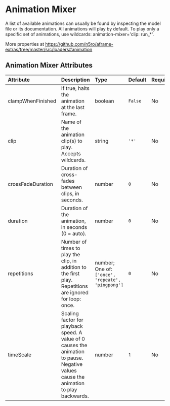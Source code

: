 
Animation Mixer
===============


A list of available animations can usually be found by inspecting the model file or its documentation. All animations will play by default. To play only a specific set of animations, use wildcards: animation-mixer='clip: run_*'. 

More properties at https://github.com/n5ro/aframe-extras/tree/master/src/loaders#animation

Animation Mixer Attributes
---------------------------

|Attribute|Description|Type|Default|Required|
| :--- | :--- | :--- | :--- | :--- |
|clampWhenFinished|If true, halts the animation at the last frame.|boolean|```False```|No|
|clip|Name of the animation clip(s) to play. Accepts wildcards.|string|```'*'```|No|
|crossFadeDuration|Duration of cross-fades between clips, in seconds.|number|```0```|No|
|duration|Duration of the animation, in seconds (0 = auto).|number|```0```|No|
|repetitions|Number of times to play the clip, in addition to the first play. Repetitions are ignored for loop: once.|number; One of: ```['once', 'repeate', 'pingpong']```|```0```|No|
|timeScale|Scaling factor for playback speed. A value of 0 causes the animation to pause. Negative values cause the animation to play backwards.|number|```1```|No|
